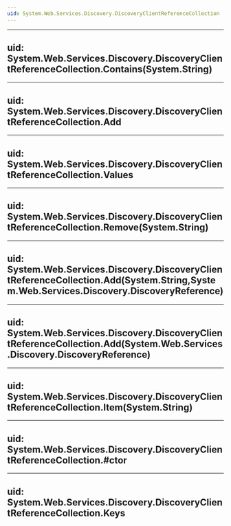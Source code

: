 ```yaml
---
uid: System.Web.Services.Discovery.DiscoveryClientReferenceCollection
---
```


---
uid: System.Web.Services.Discovery.DiscoveryClientReferenceCollection.Contains(System.String)
---

---
uid: System.Web.Services.Discovery.DiscoveryClientReferenceCollection.Add
---

---
uid: System.Web.Services.Discovery.DiscoveryClientReferenceCollection.Values
---

---
uid: System.Web.Services.Discovery.DiscoveryClientReferenceCollection.Remove(System.String)
---

---
uid: System.Web.Services.Discovery.DiscoveryClientReferenceCollection.Add(System.String,System.Web.Services.Discovery.DiscoveryReference)
---

---
uid: System.Web.Services.Discovery.DiscoveryClientReferenceCollection.Add(System.Web.Services.Discovery.DiscoveryReference)
---

---
uid: System.Web.Services.Discovery.DiscoveryClientReferenceCollection.Item(System.String)
---

---
uid: System.Web.Services.Discovery.DiscoveryClientReferenceCollection.#ctor
---

---
uid: System.Web.Services.Discovery.DiscoveryClientReferenceCollection.Keys
---
